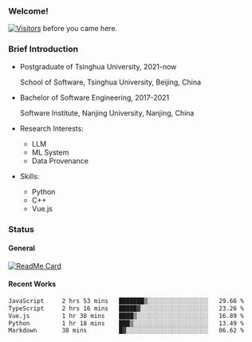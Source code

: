 ### Welcome!

[![Visitors](https://visitor-badge.laobi.icu/badge?page_id=HermitSun.HermitSun)]() before you came here.

### Brief Introduction

- Postgraduate of Tsinghua University, 2021-now
  
  School of Software, Tsinghua University, Beijing, China

- Bachelor of Software Engineering, 2017-2021
  
  Software Institute, Nanjing University, Nanjing, China

- Research Interests:
  - LLM
  - ML System
  - Data Provenance

- Skills:
  - Python
  - C++
  - Vue.js

### Status

#### General

[![ReadMe Card](https://github-readme-stats.hermitsun.vercel.app/api?username=HermitSun&count_private=true&show_icons=true)]()

#### Recent Works

<!--START_SECTION:waka-->

```txt
JavaScript     2 hrs 53 mins   ███████▒░░░░░░░░░░░░░░░░░   29.66 %
TypeScript     2 hrs 16 mins   █████▓░░░░░░░░░░░░░░░░░░░   23.26 %
Vue.js         1 hr 38 mins    ████▒░░░░░░░░░░░░░░░░░░░░   16.89 %
Python         1 hr 18 mins    ███▒░░░░░░░░░░░░░░░░░░░░░   13.49 %
Markdown       38 mins         █▓░░░░░░░░░░░░░░░░░░░░░░░   06.62 %
```

<!--END_SECTION:waka-->
